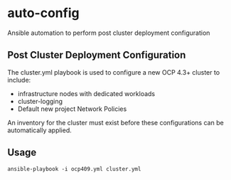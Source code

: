 # auto-config
Ansible automation to perform post cluster deployment configuration

## Post Cluster Deployment Configuration
The cluster.yml playbook is used to configure a new OCP 4.3+ cluster to include:
* infrastructure nodes with dedicated workloads
* cluster-logging
* Default new project Network Policies

An inventory for the cluster must exist before these configurations can be
automatically applied.

## Usage
```
ansible-playbook -i ocp409.yml cluster.yml
```
